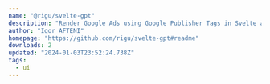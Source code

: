 ```yaml
---
name: "@rigu/svelte-gpt"
description: "Render Google Ads using Google Publisher Tags in Svelte applications."
author: "Igor AFTENI"
homepage: "https://github.com/rigu/svelte-gpt#readme"
downloads: 2
updated: "2024-01-03T23:52:24.738Z"
tags: 
  - ui
---
```

